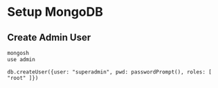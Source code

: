 # Setup MongoDB

## Create Admin User

```bash
mongosh
use admin
```
```db.createUser({user: "superadmin", pwd: passwordPrompt(), roles: [ "root" ]})```

